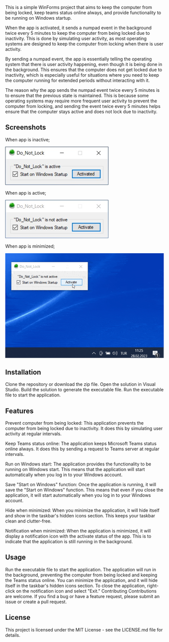 This is a simple WinForms project that aims to keep the computer from being locked, keep teams status online always, and provide functionality to be running on Windows startup.

When the app is activated, it sends a numpad event in the background twice every 5 minutes to keep the computer from being locked due to inactivity. This is done by simulating user activity, as most operating systems are designed to keep the computer from locking when there is user activity.

By sending a numpad event, the app is essentially telling the operating system that there is user activity happening, even though it is being done in the background. This ensures that the computer does not get locked due to inactivity, which is especially useful for situations where you need to keep the computer running for extended periods without interacting with it.

The reason why the app sends the numpad event twice every 5 minutes is to ensure that the previous state is maintained. This is because some operating systems may require more frequent user activity to prevent the computer from locking, and sending the event twice every 5 minutes helps ensure that the computer stays active and does not lock due to inactivity.

## Screenshots
When app is inactive;

![](/WindowsFormsApplication1/screenshots/active.jpg)

When app is active;

![](/WindowsFormsApplication1/screenshots/not_active.jpg)

When app is minimized;

![](/WindowsFormsApplication1/screenshots/dontlock.gif)

## Installation
Clone the repository or download the zip file.
Open the solution in Visual Studio.
Build the solution to generate the executable file.
Run the executable file to start the application.

## Features
Prevent computer from being locked: This application prevents the computer from being locked due to inactivity. It does this by simulating user activity at regular intervals.

Keep Teams status online: The application keeps Microsoft Teams status online always. It does this by sending a request to Teams server at regular intervals.

Run on Windows start: The application provides the functionality to be running on Windows start. This means that the application will start automatically when you log in to your Windows account.

Save "Start on Windows" function: Once the application is running, it will save the "Start on Windows" function. This means that even if you close the application, it will start automatically when you log in to your Windows account.

Hide when minimized: When you minimize the application, it will hide itself and show in the taskbar's hidden icons section. This keeps your taskbar clean and clutter-free.

Notification when minimized: When the application is minimized, it will display a notification icon with the activate status of the app. This is to indicate that the application is still running in the background.

## Usage
Run the executable file to start the application.
The application will run in the background, preventing the computer from being locked and keeping the Teams status online.
You can minimize the application, and it will hide itself in the taskbar's hidden icons section.
To close the application, right-click on the notification icon and select "Exit."
Contributing
Contributions are welcome. If you find a bug or have a feature request, please submit an issue or create a pull request.

## License
This project is licensed under the MIT License - see the LICENSE.md file for details.
